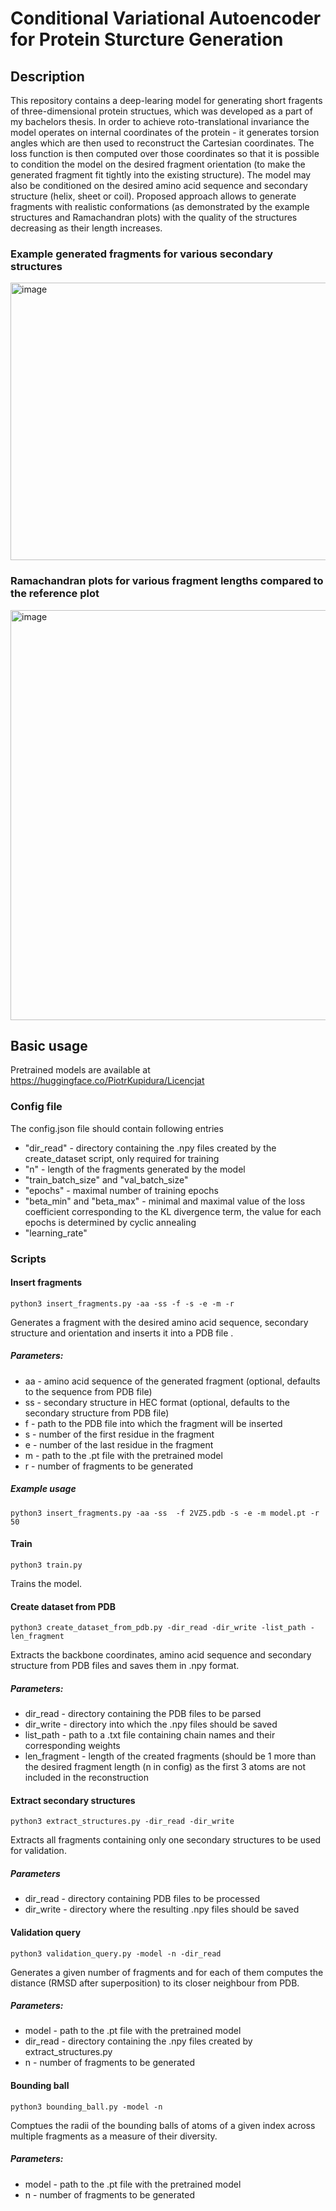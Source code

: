 # Conditional Variational Autoencoder for Protein Sturcture Generation

## Description
This repository contains a deep-learing model for generating short fragents of three-dimensional protein structues, which was developed as a part of my bachelors thesis. In order to achieve roto-translational invariance the model operates on internal coordinates of the protein - it generates torsion angles which are then used to reconstruct the Cartesian coordinates. The loss function is then computed over those coordinates so that it is possible to condition the model on the desired fragment orientation (to make the generated fragment fit tightly into the existing structure). The model may also be conditioned on the desired amino acid sequence and secondary structure (helix, sheet or coil). Proposed approach allows to generate fragments with realistic conformations (as demonstrated by the example structures and Ramachandran plots) with the quality of the structures decreasing as their length increases.
### Example generated fragments for various secondary structures
<img width="581" height="444" alt="image" src="https://github.com/user-attachments/assets/b0be4ea5-0142-4b24-8b6e-deba9ac6b9ce" />

### Ramachandran plots for various fragment lengths compared to the reference plot
<img width="570" height="656" alt="image" src="https://github.com/user-attachments/assets/7d0ffe93-09cf-45cb-9000-4c9d4aaf2412" />


## Basic usage

Pretrained models are available at https://huggingface.co/PiotrKupidura/Licencjat

### Config file

The config.json file should contain following entries
- "dir_read" - directory containing the .npy files created by the create_dataset script, only required for training
- "n" - length of the fragments generated by the model
- "train_batch_size" and "val_batch_size"
- "epochs" - maximal number of training epochs
- "beta_min" and "beta_max" - minimal and maximal value of the loss coefficient corresponding to the KL divergence term, the value for each epochs is determined by cyclic annealing
- "learning_rate"
### Scripts
#### Insert fragments
```
python3 insert_fragments.py -aa -ss -f -s -e -m -r
```
Generates a fragment with the desired amino acid sequence, secondary structure and orientation and inserts it into a PDB file
.
##### Parameters:
- aa - amino acid sequence of the generated fragment (optional, defaults to the sequence from PDB file)
- ss - secondary structure in HEC format (optional, defaults to the secondary structure from PDB file)
- f - path to the PDB file into which the fragment will be inserted
- s - number of the first residue in the fragment
- e - number of the last residue in the fragment
- m - path to the .pt file with the pretrained model
- r - number of fragments to be generated

##### Example usage
```
python3 insert_fragments.py -aa -ss  -f 2VZ5.pdb -s -e -m model.pt -r 50
```
#### Train
```
python3 train.py
```

Trains the model.
#### Create dataset from PDB
```
python3 create_dataset_from_pdb.py -dir_read -dir_write -list_path -len_fragment
```

Extracts the backbone coordinates, amino acid sequence and secondary structure from PDB files and saves them in .npy format.

##### Parameters:
- dir_read - directory containing the PDB files to be parsed
- dir_write - directory into which the .npy files should be saved
- list_path - path to a .txt file containing chain names and their corresponding weights
- len_fragment - length of the created fragments (should be 1 more than the desired fragment length (n in config) as the first 3 atoms are not included in the reconstruction
#### Extract secondary structures
```
python3 extract_structures.py -dir_read -dir_write
```
Extracts all fragments containing only one secondary structures to be used for validation.
##### Parameters
- dir_read - directory containing PDB files to be processed
- dir_write - directory where the resulting .npy files should be saved
#### Validation query
```
python3 validation_query.py -model -n -dir_read
```
Generates a given number of fragments and for each of them computes the distance (RMSD after superposition) to its closer neighbour from PDB.
##### Parameters:
- model - path to the .pt file with the pretrained model
- dir_read - directory containing the .npy files created by extract_structures.py
- n - number of fragments to be generated
#### Bounding ball
```
python3 bounding_ball.py -model -n
```
Comptues the radii of the bounding balls of atoms of a given index across multiple fragments as a measure of their diversity.
##### Parameters:
- model - path to the .pt file with the pretrained model
- n - number of fragments to be generated

